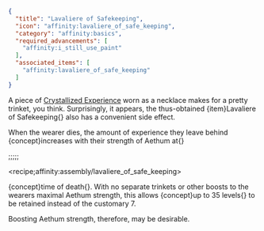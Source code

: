 ```json
{
  "title": "Lavaliere of Safekeeping",
  "icon": "affinity:lavaliere_of_safe_keeping",
  "category": "affinity:basics",
  "required_advancements": [
    "affinity:i_still_use_paint"
  ],
  "associated_items": [
    "affinity:lavaliere_of_safe_keeping"
  ]
}
```

A piece of [Crystallized Experience](^affinity:crystallized_experience) worn as a necklace makes for a pretty trinket,
you think. Surprisingly, it appears, the thus-obtained {item}Lavaliere of Safekeeping{} also has a convenient side effect.


When the wearer dies, the amount of experience they leave behind {concept}increases with their strength of Aethum at{}

;;;;;

<recipe;affinity:assembly/lavaliere_of_safe_keeping>

{concept}time of death{}. With no separate trinkets or other boosts to the wearers maximal Aethum strength, this allows
{concept}up to 35 levels{} to be retained instead of the customary 7.


Boosting Aethum strength, therefore, may be desirable.